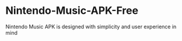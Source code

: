 # Nintendo-Music-APK-Free
Nintendo Music APK is designed with simplicity and user experience in mind
